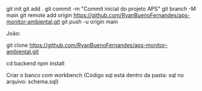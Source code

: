 git init
git add .
git commit -m "Commit inicial do projeto APS"
git branch -M main
git remote add origin https://github.com/RyanBuenoFernandes/aps-monitor-ambiental.git
git push -u origin main


João:

git clone https://github.com/RyanBuenoFernandes/aps-monitor-ambiental.git

cd backend
npm install

Criar o banco com workbench (Código sql está dentro da pasta: sql no arquivo: schema.sql)